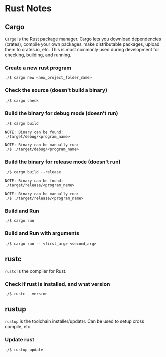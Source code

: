 # Rust Notes
## Cargo
`Cargo` is the Rust package manager. Cargo lets you download dependencies (crates), compile your own packages, make distributable packages, upload them to crates.io, etc. This is most commonly used during development for checking, building, and running.

### Create a new rust program
```
./$ cargo new <new_project_folder_name>
```

### Check the source (doesn't build a binary)
```
./$ cargo check
```

### Build the binary for debug mode (doesn't run)
```
./$ cargo build

NOTE: Binary can be found:
./target/debug/<program_name>

NOTE: Binary can be manually run:
./$ ./target/debug/<program_name>
```

### Build the binary for release mode (doesn't run)
```
./$ cargo build --release

NOTE: Binary can be found:
./target/release/<program_name>

NOTE: Binary can be manually run:
./$ ./target/release/<program_name>
```

### Build and Run
```
./$ cargo run
```

### Build and Run with arguments
```
./$ cargo run -- <first_arg> <second_arg>
```

## rustc
`rustc` is the compiler for Rust.

### Check if rust is installed, and what version
```
./$ rustc --version
```

## rustup
`rustup` is the toolchain installer/updater. Can be used to setup cross compile, etc.

### Update rust
```
./$ rustup update
```

